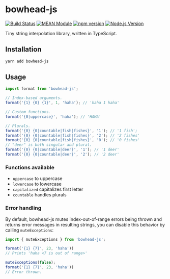 # bowhead-js

[![Build Status](https://github.com/mgenware/bowhead-js/workflows/Build/badge.svg)](https://github.com/mgenware/bowhead-js/actions)
[![MEAN Module](https://img.shields.io/badge/MEAN%20Module-TypeScript-blue.svg?style=flat-square)](https://github.com/mgenware/MEAN-Module)
[![npm version](https://img.shields.io/npm/v/bowhead-js.svg?style=flat-square)](https://npmjs.com/package/bowhead-js)
[![Node.js Version](http://img.shields.io/node/v/bowhead-js.svg?style=flat-square)](https://nodejs.org/en/)

Tiny string interpolation library, written in TypeScript.

## Installation

```sh
yarn add bowhead-js
```

## Usage

```js
import format from 'bowhead-js';

// Index-based arguments.
format('{1} {0} {1}', 1, 'haha'); // 'haha 1 haha'

// Custom functions.
format('{0|uppercase}', 'haha'); // 'HAHA'

// Plurals.
format('{0} {0|countable|fish|fishes}', '1'); // '1 fish';
format('{0} {0|countable|fish|fishes}', '2'); // '2 fishes'
format('{0} {0|countable|fish|fishes}', '0'); // '0 fishes'
// "deer" is both singular and plural.
format('{0} {0|countable|deer}', '1'); // '1 deer'
format('{0} {0|countable|deer}', '2'); // '2 deer'
```

### Functions available

- `uppercase` to uppercase
- `lowercase` to lowercase
- `capitalized` capitalizes first letter
- `countable` handles plurals

### Error handling

By default, bowhead-js mutes index-out-of-range errors being thrown and returns error messages in resulting strings, you can disable this behavior by calling `muteExceptions`:

```js
import { muteExceptions } from 'bowhead-js';

format('{1} {7}', 23, 'haha'))
// Prints 'haha <7 is out of range>'

muteExceptions(false);
format('{1} {7}', 23, 'haha'))
// Error thrown.
```
